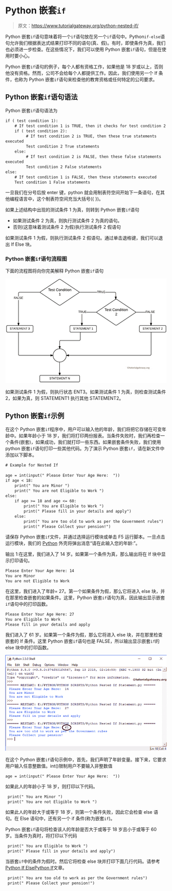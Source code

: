 # Python 嵌套`if`

> 原文：<https://www.tutorialgateway.org/python-nested-if/>

Python 嵌套`if`语句意味着将一个`if`语句放在另一个`if`语句中。Python`if-else`语句允许我们根据表达式结果打印不同的语句(真、假)。有时，即使条件为真，我们也必须进一步检查。在这些情况下，我们可以使用 Python 嵌套`if`语句，但是在使用时要小心。

Python 嵌套`if`语句的例子，每个人都有资格工作，如果他是 18 岁或以上，否则他没有资格。然而，公司不会给每个人都提供工作。因此，我们使用另一个 If 条件，也称为 Python 嵌套`if`语句来检查他的教育资格或任何特定的公司要求。

## Python 嵌套`if`语句语法

Python 嵌套`if`语句语法为

```
if ( test condition 1):
    # If test condition 1 is TRUE, then it checks for test condition 2
    if ( test condition 2):
         # If test condition 2 is TRUE, then these true statements executed
         Test condition 2 True statements
    else:
         # If test condition 2 is FALSE, then these false statements executed
         Test condition 2 False statements
else:
    # If test condition 1 is FALSE, then these statements executed
    Test condition 1 False statements
```

一旦我们在分号后按 enter 键，python 就会用制表符空间开始下一条语句，在其他编程语言中，这个制表符空间充当大括号({ })。

如果上述结构中出现的测试条件 1 为真，则转到 Python 嵌套`if`语句

*   如果测试条件 2 为真，则执行测试条件 2 为真的语句。
*   否则(这意味着测试条件 2 为假)执行测试条件 2 假语句

如果测试条件 1 为假，则执行测试条件 2 假语句。通过单击退格键，我们可以退出 If Else 块。

### Python 嵌套`if`语句流程图

下面的流程图将向你完美解释 Python 嵌套`if`语句

![FLOW CHART For Python Nested If Statement](img/e61ed88e992881e0a36f001446bd0ed2.png)

如果测试条件 1 为假，则执行状态 ENT3。如果测试条件 1 为真，则检查测试条件 2，如果为真，则 STATEMENT1 执行其他 STATEMENT2。

## Python 嵌套`if`示例

在这个 Python 嵌套`if`程序中，用户可以输入他的年龄，我们将把它存储在可变年龄中。如果年龄小于 18 岁，我们将打印两份报表。当条件失败时，我们再检查一个条件(嵌套)，如果成功，我们就打印一些东西。如果嵌套条件失败，我们使用 python 嵌套`if`语句打印一些其他代码。为了演示 Python 嵌套`if`，请在新文件中添加以下脚本。

```
# Example for Nested If

age = int(input(" Please Enter Your Age Here:  "))
if age < 18:
    print(" You are Minor ") 
    print(" You are not Eligible to Work ") 
else:
    if age >= 18 and age <= 60:
        print(" You are Eligible to Work ")
        print(" Please fill in your details and apply")
    else:
        print(" You are too old to work as per the Government rules")
        print(" Please Collect your pension!")
```

请保存 Python 嵌套`if`文件，并通过选择运行模块或单击 F5 运行脚本。一旦点击运行模块，我们的 [Python](https://www.tutorialgateway.org/python-tutorial/) 外壳将弹出消息“请在此输入您的年龄:”。

输出 1:在这里，我们进入了 14 岁。如果第一个条件为真，那么输出将在 If 块中显示打印语句。

```
Please Enter Your Age Here: 14
You are Minor
You are not Eligible to Work
```

在这里，我们进入了年龄= 27。第一个如果条件为假，那么它将进入 else 块，并在那里检查嵌套的如果条件。这里，Python 嵌套`if`语句为真，因此输出显示嵌套`if`语句中的打印函数。

```
Please Enter Your Age Here: 27
You are Eligible to Work
Please fill in your details and apply
```

我们进入了 61 岁。如果第一个条件为假，那么它将进入 else 块，并在那里检查嵌套的 If 条件。这里 Python 嵌套`if`语句也是 FALSE，所以输出显示嵌套`if`的 else 块中的打印函数。

![Python Nested If Statement 6](img/43fc16c399ece06c94cb32db6578c4fd.png)

在这个 Python 嵌套`if`语句示例中，首先，我们声明了年龄变量。接下来，它要求用户输入任意整数值。int()限制用户不要输入非整数值

```
age = int(input(" Please Enter Your Age Here:  "))
```

如果此人的年龄小于 18 岁，则打印以下代码。

```
 print(" You are Minor ") 
 print(" You are not Eligible to Work ")
```

如果此人的年龄大于或等于 18 岁，则第一个条件失败，因此它会检查 else 语句。在 Else 语句中，还有另一个 if 条件(称为嵌套`if`)。

Python 嵌套`if`语句将检查该人的年龄是否大于或等于 18 岁且小于或等于 60 岁。当条件为真时，将打印以下代码

```
 print(" You are Eligible to Work ")
 print(" Please fill in your details and apply")
```

当嵌套`if`中的条件为假时。然后它将检查 else 块并打印下面几行代码。请参考[Python If Else](https://www.tutorialgateway.org/python-if-else/)[Python If](https://www.tutorialgateway.org/python-if-statement/)文章。

```
 print(" You are too old to work as per the Government rules")
 print(" Please Collect your pension!")
```